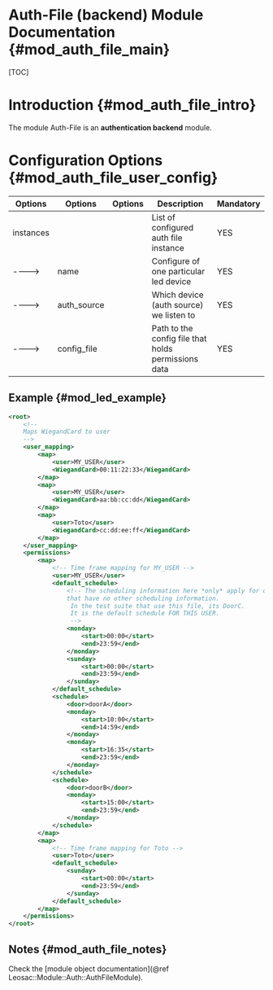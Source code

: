 Auth-File (backend) Module Documentation {#mod_auth_file_main}
==============================================================

[TOC]

Introduction {#mod_auth_file_intro}
================================

The module Auth-File is an **authentication backend** module.


Configuration Options {#mod_auth_file_user_config}
===================================================



Options    | Options     | Options    | Description                                            | Mandatory
-----------|-------------|------------|--------------------------------------------------------|-----------
instances  |             |            | List of configured auth file instance                  | YES
---->      | name        |            | Configure of one particular led device                 | YES
---->      | auth_source |            | Which device (auth source) we listen to                | YES
---->      | config_file |            | Path to the config file that holds permissions data    | YES

Example {#mod_led_example}
-----------------------------

~~~~~~~~~~~~~~~~~~~~~~~~~~~~~~~~~~~~~~~~~~~~~~~~~~~.xml
<root>
    <!--
    Maps WiegandCard to user
    -->
    <user_mapping>
        <map>
            <user>MY_USER</user>
            <WiegandCard>00:11:22:33</WiegandCard>
        </map>
        <map>
            <user>MY_USER</user>
            <WiegandCard>aa:bb:cc:dd</WiegandCard>
        </map>
        <map>
            <user>Toto</user>
            <WiegandCard>cc:dd:ee:ff</WiegandCard>
        </map>
    </user_mapping>
    <permissions>
        <map>
            <!-- Time frame mapping for MY_USER -->
            <user>MY_USER</user>
            <default_schedule>
                <!-- The scheduling information here *only* apply for door
                that have no other scheduling information.
                 In the test suite that use this file, its DoorC.
                 It is the default schedule FOR THIS USER.
                 -->
                <monday>
                    <start>00:00</start>
                    <end>23:59</end>
                </monday>
                <sunday>
                    <start>00:00</start>
                    <end>23:59</end>
                </sunday>
            </default_schedule>
            <schedule>
                <door>doorA</door>
                <monday>
                    <start>10:00</start>
                    <end>14:59</end>
                </monday>
                <monday>
                    <start>16:35</start>
                    <end>23:59</end>
                </monday>
            </schedule>
            <schedule>
                <door>doorB</door>
                <monday>
                    <start>15:00</start>
                    <end>23:59</end>
                </monday>
            </schedule>
        </map>
        <map>
            <!-- Time frame mapping for Toto -->
            <user>Toto</user>
            <default_schedule>
                <sunday>
                    <start>00:00</start>
                    <end>23:59</end>
                </sunday>
            </default_schedule>
        </map>
    </permissions>
</root>
~~~~~~~~~~~~~~~~~~~~~~~~~~~~~~~~~~~~~~~~~~~~~~~~~~~

Notes {#mod_auth_file_notes}
----------------------------

Check the [module object documentation](@ref Leosac::Module::Auth::AuthFileModule).
